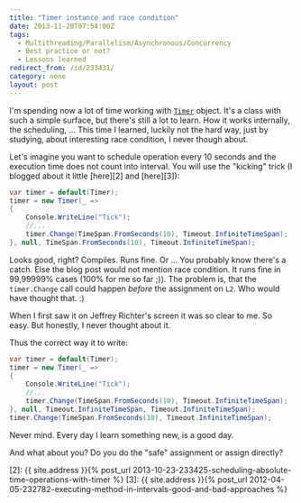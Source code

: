 ```yaml
---
title: "Timer instance and race condition"
date: 2013-11-20T07:54:00Z
tags:
  - Multithreading/Parallelism/Asynchronous/Concurrency
  - Best practice or not?
  - Lessons learned
redirect_from: /id/233431/
category: none
layout: post
---
```

I'm spending now a lot of time working with [`Timer`][1] object. It's a class with such a simple surface, but there's still a lot to learn. How it works internally, the scheduling, ... This time I learned, luckily not the hard way, just by studying, about interesting race condition, I never though about.

<!-- excerpt -->

Let's imagine you want to schedule operation every 10 seconds and the execution time does not count into interval. You will use the "kicking" trick (I blogged about it little [here][2] and [here][3]):

```csharp
var timer = default(Timer);
timer = new Timer(_ =>
{
	Console.WriteLine("Tick");
	//...
	timer.Change(TimeSpan.FromSeconds(10), Timeout.InfiniteTimeSpan);
}, null, TimeSpan.FromSeconds(10), Timeout.InfiniteTimeSpan);
```

Looks good, right? Compiles. Runs fine. Or ... You probably know there's a catch. Else the blog post would not mention race condition. It runs fine in 99,99999% cases (100% for me so far ;)). The problem is, that the `timer.Change` call could happen _before_ the assignment on `L2`. Who would have thought that. :)

When I first saw it on Jeffrey Richter's screen it was so clear to me. So easy. But honestly, I never thought about it.

Thus the correct way it to write:

```csharp
var timer = default(Timer);
timer = new Timer(_ =>
{
	Console.WriteLine("Tick");
	//...
	timer.Change(TimeSpan.FromSeconds(10), Timeout.InfiniteTimeSpan);
}, null, Timeout.InfiniteTimeSpan, Timeout.InfiniteTimeSpan);
timer.Change(TimeSpan.FromSeconds(10), Timeout.InfiniteTimeSpan);
```

 Never mind. Every day I learn something new, is a good day.

And what about you? Do you do the "safe" assignment or assign directly?

[1]: http://msdn.microsoft.com/en-us/library/system.threading.timer(v=vs.110).aspx
[2]: {{ site.address }}{% post_url 2013-10-23-233425-scheduling-absolute-time-operations-with-timer %}
[3]: {{ site.address }}{% post_url 2012-04-05-232782-executing-method-in-intervals-good-and-bad-approaches %}